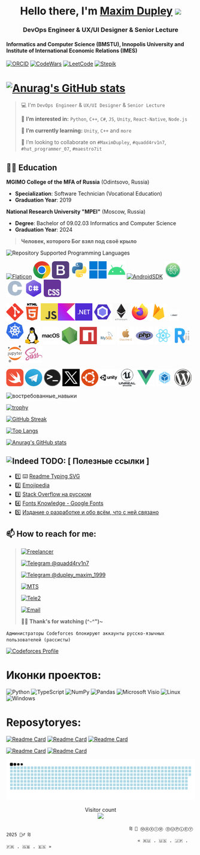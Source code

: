 <h1 align="center">Hello there, I'm <a href="" target="_blank">Maxim Dupley</a>
<img src="https://github.com/blackcater/blackcater/raw/main/images/Hi.gif" height="32"/></h1>
<h3 align="center">DevOps Engineer & UX/UI Designer & Senior Lecture</h3>
<h4>Informatics and Computer Science (BMSTU), Innopolis University and Institute of International Economic Relations (IMES)</h4>

<!-- Пример кода-->
[![ORCID](https://img.shields.io/badge/ORCID-0009--0007--7605--539X-green?logo=orcid&logoColor=white)](https://orcid.org/0009-0007-7605-539X)
[![CodeWars](https://img.shields.io/badge/CodeWars-3%20kyu-11A85F?logo=codewars&logoColor=white)](https://www.codewars.com/users/QuadD4rv1n7)
[![LeetCode](https://img.shields.io/badge/LeetCode-quadd4rv1n7-FFA116?logo=leetcode&logoColor=black)](https://leetcode.com/u/quadd4rv1n7/)
[![Stepik](https://img.shields.io/badge/Stepik-150943726-FF5722?logo=stepik&logoColor=white)](https://stepik.org/users/150943726/teach)

# [![Anurag's GitHub stats](https://github-readme-stats-sigma-five.vercel.app/api?username=QuadDarv1ne)](https://github.com/anuraghazra/github-readme-stats)

> 💻 I'm `DevOps Engineer` & `UX/UI Designer` & `Senior Lecture`
> 
> 👀 **I’m interested in:** `Python`, `C++`, `C#`, `JS`, `Unity`, `React-Native`, `Node.js`
> 
> 🌱 **I’m currently learning:** `Unity`, `C++` and `more`
> 
> 💞️ I’m looking to collaborate on `#MaximDupley`, `#quadd4rv1n7`, `#hut_programmer_07`, `#maestro7it`

## 👨‍🎓 Education

**MGIMO College of the MFA of Russia** (Odintsovo, Russia)  
  - **Specialization**: Software Technician (Vocational Education)
  - **Graduation Year**: 2019

**National Research University "MPEI"** (Moscow, Russia)  
  - **Degree**: Bachelor of 09.02.03 Informatics and Computer Science
  - **Graduation Year**: 2024

> **Человек, которого Бог взял под своё крыло**

<!---
QuadDarv1ne/QuadDarv1ne is a ✨ special ✨ repository because its `README.md` (this file) appears on your GitHub profile.
You can click the Preview link to take a look at your changes.
--->

<img align="" alt="Repository" width="46px" src="https://user-images.githubusercontent.com/51045274/214687375-ed47c2ba-5236-49a7-8363-e32ae447e684.png"> Supported Programming Languages
<!--- [<img align="left" alt="YouTube Channel Subscribers" src="https://img.shields.io/youtube/channel/subscribers/...?style=social">][youtube] --->
[<img align="justify" alt="Flaticon" width="46px" src="https://cdn-icons-png.flaticon.com/512/6133/6133432.png">][flaticon]
[<img align="justify" alt="Chrome" width="46px" src="https://raw.githubusercontent.com/github/explore/80688e429a7d4ef2fca1e82350fe8e3517d3494d/topics/chrome/chrome.png">][chrome]
[<img align="justify" alt="Boostrap" width="46px" src="https://raw.githubusercontent.com/github/explore/80688e429a7d4ef2fca1e82350fe8e3517d3494d/topics/bootstrap/bootstrap.png">][boostrap]
[<img align="justify" alt="Python" width="46px" src="https://raw.githubusercontent.com/github/explore/80688e429a7d4ef2fca1e82350fe8e3517d3494d/topics/python/python.png">][python]
[<img align="justify" alt="Windows" width="46px" src="https://raw.githubusercontent.com/github/explore/80688e429a7d4ef2fca1e82350fe8e3517d3494d/topics/windows/windows.png">][windows]
[<img align="justify" alt="Android" width="46px" src="https://raw.githubusercontent.com/github/explore/80688e429a7d4ef2fca1e82350fe8e3517d3494d/topics/android/android.png">][android]
[<img align="justify" alt="AndroidSDK" width="46px" src="https://user-images.githubusercontent.com/51045274/214685681-00b784ad-174f-418e-906d-fb2e21a4aac1.png">][androidSDK]
[<img align="justify" alt="Atom" width="46px" src="https://raw.githubusercontent.com/github/explore/80688e429a7d4ef2fca1e82350fe8e3517d3494d/topics/atom/atom.png">][Atom]
[<img align="justify" alt="C" width="46px" src="https://raw.githubusercontent.com/github/explore/f3e22f0dca2be955676bc70d6214b95b13354ee8/topics/c/c.png">][C]
[<img align="justify" alt="C#" width="46px" src="https://raw.githubusercontent.com/github/explore/80688e429a7d4ef2fca1e82350fe8e3517d3494d/topics/csharp/csharp.png">][C#]
[<img align="justify" alt="CSS" width="46px" src="https://raw.githubusercontent.com/github/explore/80688e429a7d4ef2fca1e82350fe8e3517d3494d/topics/css/css.png">][CSS]

[<img align="justify" alt=".NET" width="46px" src="https://raw.githubusercontent.com/github/explore/93d8a67084f94b2a444e510199a6e7622e5b09a3/topics/dotnet/dotnet.png">][.NET]
[<img align="justify" alt="ESLint" width="46px" src="https://raw.githubusercontent.com/github/explore/80688e429a7d4ef2fca1e82350fe8e3517d3494d/topics/eslint/eslint.png">][ESLint]
[<img align="justify" alt="Ethereum" width="46px" src="https://raw.githubusercontent.com/github/explore/80688e429a7d4ef2fca1e82350fe8e3517d3494d/topics/ethereum/ethereum.png">][Ethereum]
[<img align="" alt="Firefox" width="46px" src="https://raw.githubusercontent.com/github/explore/728542e0d33f83720614f61923a9cb424264db23/topics/firefox/firefox.png">][Firefox]
[<img align="" alt="Firebase" width="46px" src="https://raw.githubusercontent.com/github/explore/80688e429a7d4ef2fca1e82350fe8e3517d3494d/topics/firebase/firebase.png">][Firebase]
[<img align="left" alt="Git" width="46px" src="https://raw.githubusercontent.com/github/explore/80688e429a7d4ef2fca1e82350fe8e3517d3494d/topics/git/git.png">][Git]
[<img align="left" alt="HTML5" width="46px" src="https://raw.githubusercontent.com/github/explore/80688e429a7d4ef2fca1e82350fe8e3517d3494d/topics/html/html.png">][HTML5]
[<img align="left" alt="JavaScript" width="46px" src="https://raw.githubusercontent.com/github/explore/80688e429a7d4ef2fca1e82350fe8e3517d3494d/topics/javascript/javascript.png">][JavaScript]
[<img align="" alt="jQuery" width="28px" src="https://raw.githubusercontent.com/github/explore/80688e429a7d4ef2fca1e82350fe8e3517d3494d/topics/jquery/jquery.png">][jQuery]
[<img align="left" alt="Kotlin" width="46px" src="https://raw.githubusercontent.com/github/explore/4479d2a2c854198cb00160f8593519c14dc3b905/topics/kotlin/kotlin.png">][Kotlin]
<img align="left" alt="Kubernetes" width="46px" src="https://raw.githubusercontent.com/github/explore/80688e429a7d4ef2fca1e82350fe8e3517d3494d/topics/kubernetes/kubernetes.png">

[<img align="justify" alt="Linux" width="46px" src="https://raw.githubusercontent.com/github/explore/80688e429a7d4ef2fca1e82350fe8e3517d3494d/topics/linux/linux.png">][Linux]
[<img align="justify" alt="MacOS" width="46px" src="https://raw.githubusercontent.com/github/explore/80688e429a7d4ef2fca1e82350fe8e3517d3494d/topics/macos/macos.png">][MacOS]
[<img align="justify" alt="Node.JS" width="46px" src="https://raw.githubusercontent.com/github/explore/80688e429a7d4ef2fca1e82350fe8e3517d3494d/topics/nodejs/nodejs.png">][Node.JS]
[<img align="justify" alt="npm" width="46px" src="https://raw.githubusercontent.com/github/explore/80688e429a7d4ef2fca1e82350fe8e3517d3494d/topics/npm/npm.png">][npm]
[<img align="justify" alt="MySQL" width="46px" src="https://raw.githubusercontent.com/github/explore/80688e429a7d4ef2fca1e82350fe8e3517d3494d/topics/mysql/mysql.png">][MySQL]
[<img align="justify" alt="Objective-C" width="46px" src="https://raw.githubusercontent.com/github/explore/80688e429a7d4ef2fca1e82350fe8e3517d3494d/topics/objective-c/objective-c.png">][Objective-C]
[<img align="justify" alt="PHP" width="46px" src="https://raw.githubusercontent.com/github/explore/ccc16358ac4530c6a69b1b80c7223cd2744dea83/topics/php/php.png">][PHP]
[<img align="justify" alt="React Native" width="46px" src="https://raw.githubusercontent.com/github/explore/80688e429a7d4ef2fca1e82350fe8e3517d3494d/topics/react-native/react-native.png">][React Native]
[<img align="justify" alt="ReactiveUI" width="46px" src="https://raw.githubusercontent.com/github/explore/80688e429a7d4ef2fca1e82350fe8e3517d3494d/topics/reactiveui/reactiveui.png">][ReactiveUI]
[<img align="justify" alt="JupyterNotebook" width="46px" src="https://raw.githubusercontent.com/github/explore/80688e429a7d4ef2fca1e82350fe8e3517d3494d/topics/jupyter-notebook/jupyter-notebook.png">][JupyterNotebook]
<img align="justify" alt="Saas" width="46px" src="https://raw.githubusercontent.com/github/explore/80688e429a7d4ef2fca1e82350fe8e3517d3494d/topics/sass/sass.png">

[<img align="justify" alt="Swift" width="46px" src="https://raw.githubusercontent.com/github/explore/80688e429a7d4ef2fca1e82350fe8e3517d3494d/topics/swift/swift.png">][Swift]
[<img align="justify" alt="Telegram" width="46px" src="https://raw.githubusercontent.com/github/explore/80688e429a7d4ef2fca1e82350fe8e3517d3494d/topics/telegram/telegram.png">][Telegram]
[<img align="justify" alt="Terminal" width="46px" src="https://raw.githubusercontent.com/github/explore/d92924b1d925bb134e308bd29c9de6c302ed3beb/topics/terminal/terminal.png">][Terminal]
[<img align="justify" alt="Twitter" width="46px" src="https://raw.githubusercontent.com/github/explore/80688e429a7d4ef2fca1e82350fe8e3517d3494d/topics/twitter/twitter.png">][Twitter]
[<img align="justify" width="46px" alt="Ubuntu" src="https://raw.githubusercontent.com/github/explore/80688e429a7d4ef2fca1e82350fe8e3517d3494d/topics/ubuntu/ubuntu.png">][Ubuntu]
[<img align="justify" width="46px" alt="Unity" src="https://raw.githubusercontent.com/github/explore/80688e429a7d4ef2fca1e82350fe8e3517d3494d/topics/unity/unity.png">][Unity]
[<img align="justify" width="46px" alt="UnrealEngine" src="https://raw.githubusercontent.com/github/explore/80688e429a7d4ef2fca1e82350fe8e3517d3494d/topics/unreal-engine/unreal-engine.png">][UnrealEngine]
[<img align="justify" width="46px" alt="Vue.js" src="https://raw.githubusercontent.com/github/explore/80688e429a7d4ef2fca1e82350fe8e3517d3494d/topics/vue/vue.png">][Vue.js]
[<img align="justify" width="46px" alt="WebPack" src="https://raw.githubusercontent.com/github/explore/80688e429a7d4ef2fca1e82350fe8e3517d3494d/topics/webpack/webpack.png">][WebPack]
[<img align="justify" width="46px" alt="Wordpress" src="https://raw.githubusercontent.com/github/explore/80688e429a7d4ef2fca1e82350fe8e3517d3494d/topics/wordpress/wordpress.png">][Wordpress]

![востребованные_навыки](https://github.com/user-attachments/assets/0cde39a4-bb10-477b-8387-4b7d96df2ad4)

[twitter]: https://twitter.com/maksimdupley
[youtube]: https://www.youtube.com/channel/UCX9nGW7TMpMMYR9TND7JADA?sub_confirmation=1
[vk]: https://vk.com/maestro7it
[twitch]: https://www.twitch.tv/quadd4rv1n7
[facebook]: https://www.facebook.com/maksim.dupley
[vimeo]: https://vimeo.com/user132649611
[linkedin]: https://ru.linkedin.com/in/maxim-dupley-06a2b6220
[python]: https://www.python.org/
[windows]: https://www.microsoft.com/ru-ru/windows/windows-11?r=1
[chrome]: https://www.google.com/intl/ru_ru/chrome/
[boostrap]: https://getbootstrap.com/
[javascript]: https://learn.javascript.ru/
[android]: https://www.android.com/intl/ru_ru/
[androidSDK]: https://developer.android.com/studio
[flaticon]: https://www.flaticon.com/ru/
[ESLint]: https://eslint.org/
[Ethereum]: https://ethereum.org/en/
[Firefox]: https://www.mozilla.org/ru/
[Firebase]: https://firebase.google.com/
[Git]: https://git-scm.com/
[HTML5]: http://htmlbook.ru/html5
[jQuery]: https://jquery.com/
[.NET]: https://dotnet.microsoft.com/en-us/
[Atom]: https://atom.io/ 
[CSS]: https://developer.mozilla.org/ru/docs/Learn/Getting_started_with_the_web/CSS_basics
[C]: https://ru.wikipedia.org/wiki/%D0%A1%D0%B8_(%D1%8F%D0%B7%D1%8B%D0%BA_%D0%BF%D1%80%D0%BE%D0%B3%D1%80%D0%B0%D0%BC%D0%BC%D0%B8%D1%80%D0%BE%D0%B2%D0%B0%D0%BD%D0%B8%D1%8F) 
[C#]: https://docs.microsoft.com/ru-ru/dotnet/csharp/
[VK]: https://vk.com/maestro7it
[Ubuntu]: https://ubuntu.com/
[Unity]: https://unity.com/ru
[UnrealEngine]: https://www.unrealengine.com/en-US/
[Vue.js]: https://vuejs.org/
[WebPack]: https://webpack.js.org/
[Wordpress]: https://ru.wordpress.org/
[Swift]: https://www.apple.com/ru/swift/
[Telegram]: https://web.telegram.org/z/
[Terminal]: https://www.microsoft.com/ru-ru/p/windows-terminal/9n0dx20hk701?activetab=pivot:overviewtab
[JupyterNotebook]: https://jupyter.org/
[Kotlin]: https://kotlinlang.org/
[Kubernetas]: https://kubernetes.io/ru/docs/concepts/overview/what-is-kubernetes/
[Linux]: https://www.linux.org.ru/
[MacOS]: https://www.apple.com/ru/macos/monterey/
[Node.JS]: https://www.apple.com/ru/macos/monterey/
[npm]: https://www.apple.com/ru/macos/monterey/
[MySQL]: https://www.mysql.com/
[Objective-C]: https://developer.apple.com/library/archive/documentation/Cocoa/Conceptual/ProgrammingWithObjectiveC/Introduction/Introduction.html
[PHP]: https://www.php.net/
[React Native]: https://reactnative.dev/
[ReactiveUI]: https://www.reactiveui.net/

[![trophy](https://github-profile-trophy.vercel.app/?username=QuadDarv1ne)](https://github.com/ryo-ma/github-profile-trophy)

[![GitHub Streak](https://github-readme-streak-stats.herokuapp.com/?user=QuadDarv1ne)](https://git.io/streak-stats)

<!--Пример кода-->

<!-- Top Languages Card (Для компактной версии) -->
[![Top Langs](https://github-readme-stats-sigma-five.vercel.app/api/top-langs/?username=QuadDarv1ne&layout=compact)](https://github.com/anuraghazra/github-readme-stats)

[![Anurag's GitHub stats](https://github-readme-stats-sigma-five.vercel.app/api?username=QuadDarv1ne&theme=discord_old_blurple&show_icons=true)](https://github.com/anuraghazra/github-readme-stats)

## ![Indeed](https://img.shields.io/badge/indeed-003A9B?style=for-the-badge&logo=indeed&logoColor=white) TODO: [ Полезные ссылки ]
- 1️⃣ ⌨️ [Readme Typing SVG](https://readme-typing-svg.herokuapp.com/demo/)
- 2️⃣ [Emojipedia](https://emojipedia.org/)
- 3️⃣ [Stack Overflow на русском](https://ru.stackoverflow.com/)
- 4️⃣ [Fonts Knowledge - Google Fonts](https://fonts.google.com/knowledge)
- 5️⃣ [Издание о разработке и обо всём, что с ней связано](https://tproger.ru/)

## 📫 How to reach for me:

> [![Freelancer](https://img.shields.io/badge/Freelancer-29B2FE?style=for-the-badge&logo=Freelancer&logoColor=white)](https://freelance.ru/quadd4rv1n7)
> 
> [![Telegram @quadd4rv1n7](https://img.shields.io/badge/Telegram-quadd4rv1n7-2CA5E0?style=for-the-badge&logo=telegram&logoColor=white)](https://t.me/quadd4rv1n7)
> 
> [![Telegram @dupley_maxim_1999](https://img.shields.io/badge/Telegram-dupley__maxim__1999-2CA5E0?style=for-the-badge&logo=telegram&logoColor=white)](https://t.me/dupley_maxim_1999)
> 
> [![MTS](https://img.shields.io/badge/MTS-+7%20915%20048--02--49-E31E24?style=for-the-badge)](tel:+79150480249)
> 
> [![Tele2](https://img.shields.io/badge/Tele2-+7%20901%20706--51--76-000000?style=for-the-badge&logoColor=white)](tel:+79017065176)
> 
> [![Email](https://img.shields.io/badge/Email-maksimqwe42%40mail.ru-D14836?style=for-the-badge&logo=gmail&logoColor=white)](mailto:maksimqwe42@mail.ru)
>
> 🧑‍💻 **Thank's for watching (^-^")~**

`Администраторы Codeforces блокируют аккаунты русско-язычных пользователей (рассисты)`

[![Codeforces Profile](https://img.shields.io/badge/Codeforces-Profile-000000?style=for-the-badge&logo=codeforces&logoColor=white)](https://codeforces.com/profile/QuadD4rv1n7)

# Иконки проектов:
![Python](https://img.shields.io/badge/python-3670A0?style=for-the-badge&logo=python&logoColor=ffdd54)
![TypeScript](https://img.shields.io/badge/typescript-%23007ACC.svg?style=for-the-badge&logo=typescript&logoColor=white)
![NumPy](https://img.shields.io/badge/numpy-%23013243.svg?style=for-the-badge&logo=numpy&logoColor=white)
![Pandas](https://img.shields.io/badge/pandas-%23150458.svg?style=for-the-badge&logo=pandas&logoColor=white)
![Microsoft Visio ](https://img.shields.io/badge/Microsoft_Visio-3955A3?style=for-the-badge&logo=microsoft-visio&logoColor=white)
![Linux](https://img.shields.io/badge/Linux-FCC624?style=for-the-badge&logo=linux&logoColor=black)
![Windows](https://img.shields.io/badge/Windows-0078D6?style=for-the-badge&logo=windows&logoColor=white)

# Reposytoryes:
[![Readme Card](https://github-readme-stats-sigma-five.vercel.app/api/pin/?username=QuadDarv1ne&repo=sfml-vscode)](https://github.com/QuadDarv1ne/sfml-vscode)
[![Readme Card](https://github-readme-stats-sigma-five.vercel.app/api/pin/?username=QuadDarv1ne&repo=super-mario-python)](https://github.com/QuadDarv1ne/super-mario-python)
[![Readme Card](https://github-readme-stats-sigma-five.vercel.app/api/pin/?username=QuadDarv1ne&repo=vue-interactive-paycard)](https://github.com/QuadDarv1ne/vue-interactive-paycard)

[![Readme Card](https://github-readme-stats-sigma-five.vercel.app/api/pin/?username=QuadDarv1ne&repo=metrics)](https://github.com/QuadDarv1ne/metrics)
[![Readme Card](https://github-readme-stats-sigma-five.vercel.app/api/pin/?username=QuadDarv1ne&repo=Python-checkers)](https://github.com/QuadDarv1ne/Python-checkers)


<a href=#><img src="contributions.svg"></a>

<p align="center">
  Visitor count<br>
  <img src="https://profile-counter.glitch.me/QuadDarv1ne/count.svg" />
</p>

                                                  ₪ 📖 ⓂⒶⓍⒾⓂ ⒹⓊⓅⓁⒺⓎ 2025 🧘‍♂ ₪
                                                     « 🇷🇺 . 🇺🇸 . 🇯🇵 . 🇫🇷 . 🇬🇧 . 🇪🇸 »

